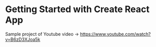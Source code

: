 # Getting Started with Create React App

Sample project of Youtube video -> https://www.youtube.com/watch?v=B6zD3XJoa5k
